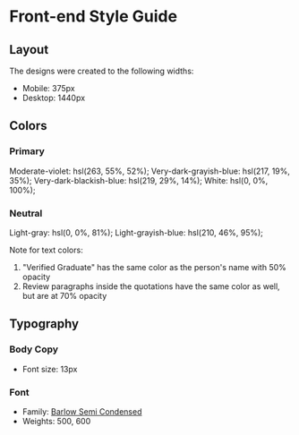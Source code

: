 # Front-end Style Guide

## Layout

The designs were created to the following widths:

- Mobile: 375px
- Desktop: 1440px

## Colors

### Primary

Moderate-violet: hsl(263, 55%, 52%);
Very-dark-grayish-blue: hsl(217, 19%, 35%);
Very-dark-blackish-blue: hsl(219, 29%, 14%);
White: hsl(0, 0%, 100%);

### Neutral

Light-gray: hsl(0, 0%, 81%);
Light-grayish-blue: hsl(210, 46%, 95%);

Note for text colors:

1. "Verified Graduate" has the same color as the person's name with 50% opacity
2. Review paragraphs inside the quotations have the same color as well, but are at 70% opacity

## Typography

### Body Copy

- Font size: 13px

### Font

- Family: [Barlow Semi Condensed](https://fonts.google.com/specimen/Barlow+Semi+Condensed)
- Weights: 500, 600
